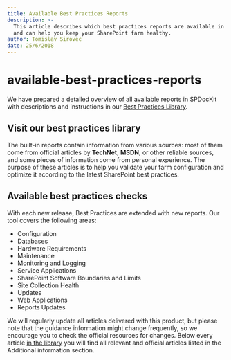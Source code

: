 ```yaml
---
title: Available Best Practices Reports
description: >-
  This article describes which best practices reports are available in SPDocKit
  and can help you keep your SharePoint farm healthy.
author: Tomislav Sirovec
date: 25/6/2018
---
```


# available-best-practices-reports

We have prepared a detailed overview of all available reports in SPDocKit with descriptions and instructions in our [Best Practices Library](https://docs.syskit.com/bp/).

## Visit our best practices library

The built-in reports contain information from various sources: most of them come from official articles by **TechNet**, **MSDN**, or other reliable sources, and some pieces of information come from personal experience. The purpose of these articles is to help you validate your farm configuration and optimize it according to the latest SharePoint best practices.

## Available best practices checks

With each new release, Best Practices are extended with new reports. Our tool covers the following areas:

* Configuration
* Databases
* Hardware Requirements
* Maintenance
* Monitoring and Logging
* Service Applications
* SharePoint Software Boundaries and Limits
* Site Collection Health
* Updates
* Web Applications
* Reports Updates

We will regularly update all articles delivered with this product, but please note that the guidance information might change frequently, so we encourage you to check the official resources for changes. Below every article [in the library](https://docs.syskit.com/bp/) you will find all relevant and official articles listed in the Additional information section.

